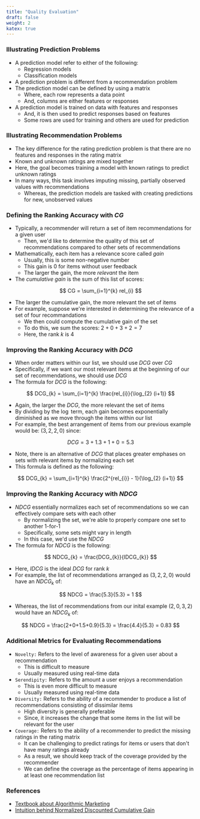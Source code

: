 ```yaml
---
title: "Quality Evaluation"
draft: false
weight: 2
katex: true
---
```


### Illustrating Prediction Problems
- A prediction model refer to either of the following:
    - Regression models
    - Classification models
- A prediction problem is different from a recommendation problem
- The prediction model can be defined by using a matrix
    - Where, each row represents a data point
    - And, columns are either features or responses
- A prediction model is trained on data with features and responses
    - And, it is then used to predict responses based on features
    - Some rows are used for training and others are used for prediction

### Illustrating Recommendation Problems
- The key difference for the rating prediction problem is that there are no features and responses in the rating matrix
- Known and unknown ratings are mixed together
- Here, the goal becomes training a model with known ratings to predict unknown ratings
- In many ways, this task involves imputing missing, partially observed values with recommendations
    - Whereas, the prediction models are tasked with creating predictions for new, unobserved values

### Defining the Ranking Accuracy with $CG$
- Typically, a recommender will return a set of item recommendations for a given user
    - Then, we'd like to determine the quality of this set of recommendations compared to other sets of recommendations
- Mathematically, each item has a relevance score called *gain*
    - Usually, this is some non-negative number
    - This gain is $0$ for items without user feedback
    - The larger the gain, the more *relevant* the item
- The *cumulative gain* is the sum of this list of scores:

$$
CG = \sum_{i=1}^{k} rel_{i}
$$

- The larger the cumulative gain, the more relevant the set of items
- For example, suppose we're interested in determining the relevance of a set of four recommandations
    - We then could compute the cumulative gain of the set
    - To do this, we sum the scores: $2 + 0 + 3 + 2 = 7$
    - Here, the rank $k$ is $4$

### Improving the Ranking Accuracy with $DCG$
- When order matters within our list, we should use $DCG$ over $CG$
- Specifically, if we want our most relevant items at the beginning of our set of recommendations, we should use $DCG$
- The formula for $DCG$ is the following:

$$
DCG_{k} = \sum_{i=1}^{k} \frac{rel_{i}}{\log_{2} (i+1)}
$$

- Again, the larger the $DCG$, the more relevant the set of items
- By dividing by the $\log$ term, each gain becomes exponentially diminished as we move through the items within our list
- For example, the best arrangement of items from our previous example would be: $(3, 2, 2, 0)$ since:

$$
DCG = 3 + 1.3 + 1 + 0 = 5.3
$$

- Note, there is an alternative of $DCG$ that places greater emphases on sets with relevant items by normalizing each set
- This formula is defined as the following:

$$
DCG_{k} = \sum_{i=1}^{k} \frac{2^{rel_{i}} - 1}{\log_{2} (i+1)}
$$

### Improving the Ranking Accuracy with $NDCG$
- $NDCG$ essentially normalizes each set of recommendations so we can effectively compare sets with each other
    - By normalizing the set, we're able to properly compare one set to another $1\text{-for-}1$
    - Specifically, some sets might vary in length
    - In this case, we'd use the $NDCG$
- The formula for $NDCG$ is the following:

$$
NDCG_{k} = \frac{DCG_{k}}{IDCG_{k}}
$$

- Here, $IDCG_{}$ is the ideal $DCG$ for rank $k$
- For example, the list of recommendations arranged as $(3, 2, 2, 0)$ would have an $NDCG_{k}$ of:

$$
NDCG = \frac{5.3}{5.3} = 1
$$

- Whereas, the list of recommendations from our inital example $(2, 0, 3, 2)$ would have an $NDCG_{k}$ of:

$$
NDCG = \frac{2+0+1.5+0.9}{5.3} = \frac{4.4}{5.3} = 0.83
$$

### Additional Metrics for Evaluating Recommendations
- `Novelty:` Refers to the level of awareness for a given user about a recommendation
    - This is difficult to measure
    - Usually measured using real-time data
- `Serendipity:` Refers to the amount a user enjoys a recommendation
    - This is even more difficult to measure
    - Usually measured using real-time data
- `Diversity:` Refers to the ability of a recommender to produce a list of recommendations consisting of dissimilar items
    - High diversity is generally preferable
    - Since, it increases the change that some items in the list will be relevant for the user
- `Coverage:` Refers to the ability of a recommender to predict the missing ratings in the rating matrix
    - It can be challenging to predict ratings for items or users that don't have many ratings already
    - As a result, we should keep track of the coverage provided by the recommender
    - We can define the coverage as the percentage of items appearing in at least one recommendation list

### References
- [Textbook about Algorithmic Marketing](https://algorithmicweb.files.wordpress.com/2018/07/algorithmic-marketing-ai-for-marketing-operations-r1-7g.pdf)
- [Intuition behind Normalized Discounted Cumulative Gain](http://ethen8181.github.io/machine-learning/recsys/2_implicit.html#NDCG)